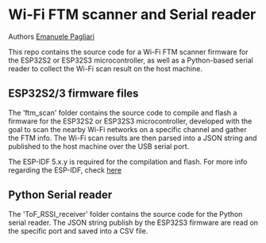 # Wi-Fi FTM scanner and Serial reader

Authors [Emanuele Pagliari](https://github.com/Palia95)

This repo contains the source code for a Wi-Fi FTM scanner firmware for the ESP32S2 or ESP32S3 microcontroller, as well as a Python-based serial reader to collect the Wi-Fi scan result on the host machine.

## ESP32S2/3 firmware files

The 'ftm_scan' folder contains the source code to compile and flash a firmware for the ESP32S2 or ESP32S3 microcontroller, developed with the goal to scan the nearby Wi-Fi networks on a specific channel and gather the FTM info. The Wi-Fi scan results are then parsed into a JSON string and published to the host machine over the USB serial port.

The ESP-IDF 5.x.y is required for the compilation and flash. For more info regarding the ESP-IDF, check [here](https://docs.espressif.com/projects/esp-idf/en/v5.2.2/esp32s3/get-started/index.html)

## Python Serial reader

The 'ToF_RSSI_receiver' folder contains the source code for the Python serial reader. The JSON string publish by the ESP32S3 firmware are read on the specific port and saved into a CSV file.
